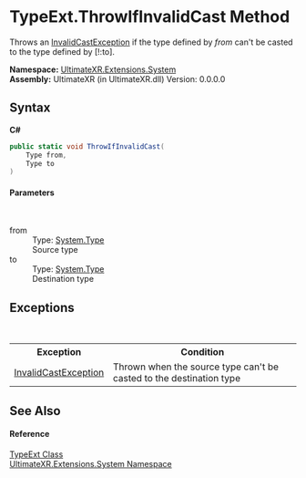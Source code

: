# TypeExt.ThrowIfInvalidCast Method 
 

Throws an <a href="https://docs.microsoft.com/dotnet/api/system.invalidcastexception" target="_blank" rel="noopener noreferrer">InvalidCastException</a> if the type defined by *from* can't be casted to the type defined by [!:to].

**Namespace:**&nbsp;<a href="N_UltimateXR_Extensions_System">UltimateXR.Extensions.System</a><br />**Assembly:**&nbsp;UltimateXR (in UltimateXR.dll) Version: 0.0.0.0

## Syntax

**C#**<br />
``` C#
public static void ThrowIfInvalidCast(
	Type from,
	Type to
)
```


#### Parameters
&nbsp;<dl><dt>from</dt><dd>Type: <a href="https://docs.microsoft.com/dotnet/api/system.type" target="_blank" rel="noopener noreferrer">System.Type</a><br />Source type</dd><dt>to</dt><dd>Type: <a href="https://docs.microsoft.com/dotnet/api/system.type" target="_blank" rel="noopener noreferrer">System.Type</a><br />Destination type</dd></dl>

## Exceptions
&nbsp;<table><tr><th>Exception</th><th>Condition</th></tr><tr><td><a href="https://docs.microsoft.com/dotnet/api/system.invalidcastexception" target="_blank" rel="noopener noreferrer">InvalidCastException</a></td><td>Thrown when the source type can't be casted to the destination type</td></tr></table>

## See Also


#### Reference
<a href="T_UltimateXR_Extensions_System_TypeExt">TypeExt Class</a><br /><a href="N_UltimateXR_Extensions_System">UltimateXR.Extensions.System Namespace</a><br />